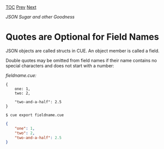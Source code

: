 [TOC](Readme.md) [Prev](json.md) [Next](commas.md)

_JSON Sugar and other Goodness_

# Quotes are Optional for Field Names

JSON objects are called structs in CUE.
An object member is called a field.


Double quotes may be omitted from field names if their name contains no
special characters and does not start with a number:

<!-- CUE editor -->
_fieldname.cue:_
```
{
    one: 1,
    two: 2,

    "two-and-a-half": 2.5
}
```

<!-- result -->
`$ cue export fieldname.cue`
```json
{
    "one": 1,
    "two": 2,
    "two-and-a-half": 2.5
}
```